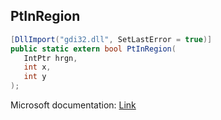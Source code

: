 ## PtInRegion

```csharp
[DllImport("gdi32.dll", SetLastError = true)]
public static extern bool PtInRegion(
   IntPtr hrgn,
   int x,
   int y
);
```

Microsoft documentation: [Link](https://docs.microsoft.com/en-us/windows/win32/api/wingdi/nf-wingdi-ptinregion)
